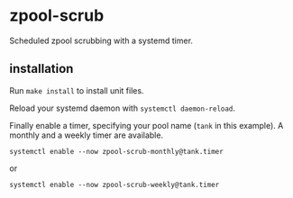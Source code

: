 # zpool-scrub

Scheduled zpool scrubbing with a systemd timer.

## installation

Run `make install` to install unit files.

Reload your systemd daemon with `systemctl daemon-reload`.

Finally enable a timer, specifying your pool name (`tank` in this example). A monthly and a weekly
timer are available.

    systemctl enable --now zpool-scrub-monthly@tank.timer

or

    systemctl enable --now zpool-scrub-weekly@tank.timer
